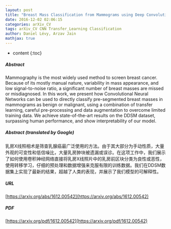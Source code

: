 ```yaml
---
layout: post
title: "Breast Mass Classification from Mammograms using Deep Convolutional Neural Networks"
date: 2016-12-02 02:06:15
categories: arXiv_CV
tags: arXiv_CV CNN Transfer_Learning Classification
author: Daniel Lévy, Arzav Jain
mathjax: true
---
```


* content
{:toc}

##### Abstract
Mammography is the most widely used method to screen breast cancer. Because of its mostly manual nature, variability in mass appearance, and low signal-to-noise ratio, a significant number of breast masses are missed or misdiagnosed. In this work, we present how Convolutional Neural Networks can be used to directly classify pre-segmented breast masses in mammograms as benign or malignant, using a combination of transfer learning, careful pre-processing and data augmentation to overcome limited training data. We achieve state-of-the-art results on the DDSM dataset, surpassing human performance, and show interpretability of our model.

##### Abstract (translated by Google)
乳房X线照相术是筛查乳腺癌最广泛使用的方法。由于其大部分为手动性质，大量外观的可变性和低信噪比，大量乳房肿块被遗漏或误诊。在这项工作中，我们展示了如何使用卷积神经网络直接将乳房X线照片中的乳房前区块分类为良性或恶性，使用转移学习，仔细的预处理和数据增强来克服有限的训练数据。我们在DDSM数据集上实现了最新的结果，超越了人类的表现，并展示了我们模型的可解释性。

##### URL
[https://arxiv.org/abs/1612.00542](https://arxiv.org/abs/1612.00542)

##### PDF
[https://arxiv.org/pdf/1612.00542](https://arxiv.org/pdf/1612.00542)

